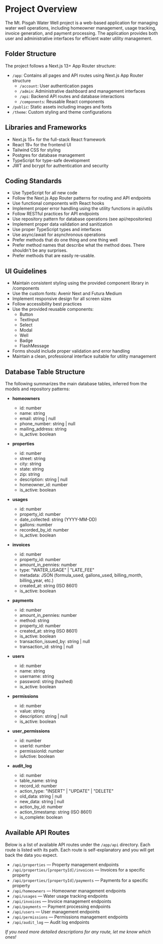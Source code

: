 # Project Overview

The Mt. Pisgah Water Well project is a web-based application for managing water well operations, including homeowner management, usage tracking, invoice generation, and payment processing. The application provides both user and administrative interfaces for efficient water utility management.

## Folder Structure

The project follows a Next.js 13+ App Router structure:
- `/app`: Contains all pages and API routes using Next.js App Router structure
  - `/account`: User authentication pages
  - `/admin`: Administrative dashboard and management interfaces
  - `/api`: Backend API routes and database interactions
  - `/components`: Reusable React components
- `/public`: Static assets including images and fonts
- `/theme`: Custom styling and theme configurations

## Libraries and Frameworks

- Next.js 15+ for the full-stack React framework
- React 19+ for the frontend UI
- Tailwind CSS for styling
- Postgres for database management
- TypeScript for type-safe development
- JWT and bcrypt for authentication and security

## Coding Standards

- Use TypeScript for all new code
- Follow the Next.js App Router patterns for routing and API endpoints
- Use functional components with React hooks
- Implement proper error handling using the utility functions in api/utils
- Follow RESTful practices for API endpoints
- Use repository pattern for database operations (see api/repositories)
- Implement proper data validation and sanitization
- Use proper TypeScript types and interfaces
- Use async/await for asynchronous operations
- Prefer methods that do one thing and one thing well
- Prefer method names that describe what the method does. There shouldn't be any surprises.
- Prefer methods that are easily re-usable.

## UI Guidelines

- Maintain consistent styling using the provided component library in /components
- Use the custom fonts: Avenir Next and Futura Medium
- Implement responsive design for all screen sizes
- Follow accessibility best practices
- Use the provided reusable components:
  - Button
  - TextInput
  - Select
  - Modal
  - Well
  - Badge
  - FlashMessage
- Forms should include proper validation and error handling
- Maintain a clean, professional interface suitable for utility management

## Database Table Structure

The following summarizes the main database tables, inferred from the models and repository patterns:

- **homeowners**
  - id: number
  - name: string
  - email: string | null
  - phone_number: string | null
  - mailing_address: string
  - is_active: boolean

- **properties**
  - id: number
  - street: string
  - city: string
  - state: string
  - zip: string
  - description: string | null
  - homeowner_id: number
  - is_active: boolean

- **usages**
  - id: number
  - property_id: number
  - date_collected: string (YYYY-MM-DD)
  - gallons: number
  - recorded_by_id: number
  - is_active: boolean

- **invoices**
  - id: number
  - property_id: number
  - amount_in_pennies: number
  - type: "WATER_USAGE" | "LATE_FEE"
  - metadata: JSON (formula_used, gallons_used, billing_month, billing_year, etc.)
  - created_at: string (ISO 8601)
  - is_active: boolean

- **payments**
  - id: number
  - amount_in_pennies: number
  - method: string
  - property_id: number
  - created_at: string (ISO 8601)
  - is_active: boolean
  - transaction_issued_by: string | null
  - transaction_id: string | null

- **users**
  - id: number
  - name: string
  - username: string
  - password: string (hashed)
  - is_active: boolean

- **permissions**
  - id: number
  - value: string
  - description: string | null
  - is_active: boolean

- **user_permissions**
  - id: number
  - userId: number
  - permissionId: number
  - isActive: boolean

- **audit_log**
  - id: number
  - table_name: string
  - record_id: number
  - action_type: "INSERT" | "UPDATE" | "DELETE"
  - old_data: string | null
  - new_data: string | null
  - action_by_id: number
  - action_timestamp: string (ISO 8601)
  - is_complete: boolean

## Available API Routes

Below is a list of available API routes under the `/app/api` directory. Each route is listed with its path. Each route is self-explanatory and you will get back the data you expect.

- `/api/properties` — Property management endpoints
- `/api/properties/[propertyId]/invoices` — Invoices for a specific property
- `/api/properties/[propertyId]/payments` — Payments for a specific property
- `/api/homeowners` — Homeowner management endpoints
- `/api/usages` — Water usage tracking endpoints
- `/api/invoices` — Invoice management endpoints
- `/api/payments` — Payment processing endpoints
- `/api/users` — User management endpoints
- `/api/permissions` — Permissions management endpoints
- `/api/audit_log` — Audit log endpoints

*If you need more detailed descriptions for any route, let me know which ones!*
